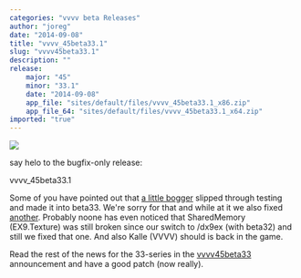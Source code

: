 ```yaml
---
categories: "vvvv beta Releases"
author: "joreg"
date: "2014-09-08"
title: "vvvv_45beta33.1"
slug: "vvvv45beta33.1"
description: ""
release: 
    major: "45"
    minor: "33.1"
    date: "2014-09-08"
    app_file: "sites/default/files/vvvv_45beta33.1_x86.zip"
    app_file_64: "sites/default/files/vvvv_45beta33.1_x64.zip"
imported: "true"
---
```



![](headquarter.jpg) 

say helo to the bugfix-only release: 
 
 vvvv_45beta33.1

Some of you have pointed out that [a little bogger](forum) slipped through testing and made it into beta33. We're sorry for that and while at it we also fixed [another](forum). Probably noone has even noticed that SharedMemory (EX9.Texture) was still broken since our switch to /dx9ex (with beta32) and still we fixed that one. And also Kalle (VVVV) should is back in the game. 

Read the rest of the news for the 33-series in the [vvvv45beta33](/blog/2014/vvvv45beta33) announcement and have a good patch (now really).